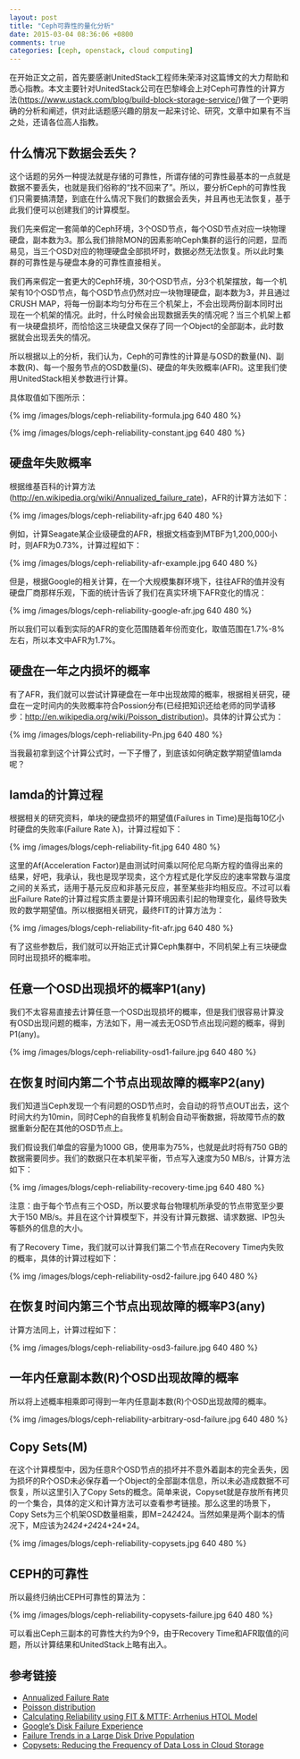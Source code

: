 ```yaml
---
layout: post
title: "Ceph可靠性的量化分析"
date: 2015-03-04 08:36:06 +0800
comments: true
categories: [ceph, openstack, cloud computing]
---
```


在开始正文之前，首先要感谢UnitedStack工程师朱荣泽对这篇博文的大力帮助和悉心指教。本文主要针对UnitedStack公司在巴黎峰会上对Ceph可靠性的计算方法(https://www.ustack.com/blog/build-block-storage-service/)做了一个更明确的分析和阐述，供对此话题感兴趣的朋友一起来讨论、研究，文章中如果有不当之处，还请各位高人指教。

<!-- more -->

## 什么情况下数据会丢失？

这个话题的另外一种提法就是存储的可靠性，所谓存储的可靠性最基本的一点就是数据不要丢失，也就是我们俗称的“找不回来了”。所以，要分析Ceph的可靠性我们只需要搞清楚，到底在什么情况下我们的数据会丢失，并且再也无法恢复，基于此我们便可以创建我们的计算模型。

我们先来假定一套简单的Ceph环境，3个OSD节点，每个OSD节点对应一块物理硬盘，副本数为3。那么我们排除MON的因素影响Ceph集群的运行的问题，显而易见，当三个OSD对应的物理硬盘全部损坏时，数据必然无法恢复。所以此时集群的可靠性是与硬盘本身的可靠性直接相关。

我们再来假定一套更大的Ceph环境，30个OSD节点，分3个机架摆放，每一个机架有10个OSD节点，每个OSD节点仍然对应一块物理硬盘，副本数为3，并且通过CRUSH MAP，将每一份副本均匀分布在三个机架上，不会出现两份副本同时出现在一个机架的情况。此时，什么时候会出现数据丢失的情况呢？当三个机架上都有一块硬盘损坏，而恰恰这三块硬盘又保存了同一个Object的全部副本，此时数据就会出现丢失的情况。

所以根据以上的分析，我们认为，Ceph的可靠性的计算是与OSD的数量(N)、副本数\(R\)、每一个服务节点的OSD数量(S)、硬盘的年失败概率(AFR)。这里我们使用UnitedStack相关参数进行计算。

具体取值如下图所示：

{% img /images/blogs/ceph-reliability-formula.jpg 640 480 %}

{% img /images/blogs/ceph-reliability-constant.jpg 640 480 %}

## 硬盘年失败概率

根据维基百科的计算方法(http://en.wikipedia.org/wiki/Annualized_failure_rate)，AFR的计算方法如下：

{% img /images/blogs/ceph-reliability-afr.jpg 640 480 %}

例如，计算Seagate某企业级硬盘的AFR，根据文档查到MTBF为1,200,000小时，则AFR为0.73%，计算过程如下：

{% img /images/blogs/ceph-reliability-afr-example.jpg 640 480 %}

但是，根据Google的相关计算，在一个大规模集群环境下，往往AFR的值并没有硬盘厂商那样乐观，下面的统计告诉了我们在真实环境下AFR变化的情况：

{% img /images/blogs/ceph-reliability-google-afr.jpg 640 480 %}

所以我们可以看到实际的AFR的变化范围随着年份而变化，取值范围在1.7%-8%左右，所以本文中AFR为1.7%。

## 硬盘在一年之内损坏的概率

有了AFR，我们就可以尝试计算硬盘在一年中出现故障的概率，根据相关研究，硬盘在一定时间内的失败概率符合Possion分布(已经把知识还给老师的同学请移步：http://en.wikipedia.org/wiki/Poisson_distribution)。具体的计算公式为：

{% img /images/blogs/ceph-reliability-Pn.jpg 640 480 %}

当我最初拿到这个计算公式时，一下子懵了，到底该如何确定数学期望值lamda呢？

## lamda的计算过程

根据相关的研究资料，单块的硬盘损坏的期望值(Failures in Time)是指每10亿小时硬盘的失败率(Failure Rate λ)，计算过程如下：

{% img /images/blogs/ceph-reliability-fit.jpg 640 480 %}

这里的Af(Acceleration Factor)是由测试时间乘以阿伦尼乌斯方程的值得出来的结果，好吧，我承认，我也是现学现卖，这个方程式是化学反应的速率常数与温度之间的关系式，适用于基元反应和非基元反应，甚至某些非均相反应。不过可以看出Failure Rate的计算过程实质主要是计算环境因素引起的物理变化，最终导致失败的数学期望值。所以根据相关研究，最终FIT的计算方法为：

{% img /images/blogs/ceph-reliability-fit-afr.jpg 640 480 %}

有了这些参数后，我们就可以开始正式计算Ceph集群中，不同机架上有三块硬盘同时出现损坏的概率啦。

## 任意一个OSD出现损坏的概率P1(any)

我们不太容易直接去计算任意一个OSD出现损坏的概率，但是我们很容易计算没有OSD出现问题的概率，方法如下，用一减去无OSD节点出现问题的概率，得到P1(any)。

{% img /images/blogs/ceph-reliability-osd1-failure.jpg 640 480 %}

## 在恢复时间内第二个节点出现故障的概率P2(any)

我们知道当Ceph发现一个有问题的OSD节点时，会自动的将节点OUT出去，这个时间大约为10min，同时Ceph的自我修复机制会自动平衡数据，将故障节点的数据重新分配在其他的OSD节点上。

我们假设我们单盘的容量为1000 GB，使用率为75%，也就是此时将有750 GB的数据需要同步。我们的数据只在本机架平衡，节点写入速度为50 MB/s，计算方法如下：

{% img /images/blogs/ceph-reliability-recovery-time.jpg 640 480 %}

注意：由于每个节点有三个OSD，所以要求每台物理机所承受的节点带宽至少要大于150 MB/s。并且在这个计算模型下，并没有计算元数据、请求数据、IP包头等额外的信息的大小。

有了Recovery Time，我们就可以计算我们第二个节点在Recovery Time内失败的概率，具体的计算过程如下：

{% img /images/blogs/ceph-reliability-osd2-failure.jpg 640 480 %}

## 在恢复时间内第三个节点出现故障的概率P3(any)

计算方法同上，计算过程如下：

{% img /images/blogs/ceph-reliability-osd3-failure.jpg 640 480 %}

## 一年内任意副本数(R)个OSD出现故障的概率

所以将上述概率相乘即可得到一年内任意副本数(R)个OSD出现故障的概率。

{% img /images/blogs/ceph-reliability-arbitrary-osd-failure.jpg 640 480 %}

## Copy Sets(M)

在这个计算模型中，因为任意R个OSD节点的损坏并不意外着副本的完全丢失，因为损坏的R个OSD未必保存着一个Object的全部副本信息，所以未必造成数据不可恢复，所以这里引入了Copy Sets的概念。简单来说，Copyset就是存放所有拷贝的一个集合，具体的定义和计算方法可以查看参考链接。那么这里的场景下，Copy Sets为三个机架OSD数量相乘，即M=24*24*24。当然如果是两个副本的情况下，M应该为24*24+24*24+24*24。

{% img /images/blogs/ceph-reliability-copysets.jpg 640 480 %}

## CEPH的可靠性

所以最终归纳出CEPH可靠性的算法为：

{% img /images/blogs/ceph-reliability-copysets-failure.jpg 640 480 %}

可以看出Ceph三副本的可靠性大约为9个9，由于Recovery Time和AFR取值的问题，所以计算结果和UnitedStack上略有出入。

## 参考链接

* [Annualized Failure Rate](http://en.wikipedia.org/wiki/Annualized_failure_rate)
* [Poisson distribution](http://en.wikipedia.org/wiki/Poisson_distribution)
* [Calculating Reliability using FIT & MTTF: Arrhenius HTOL Model](http://www.microsemi.com/document-portal/doc_view/124041-calculating-reliability-using-fit-mttf-arrhenius-htol-model)
* [Google’s Disk Failure Experience](http://storagemojo.com/2007/02/19/googles-disk-failure-experience/)
* [Failure Trends in a Large Disk Drive Population](https://static.googleusercontent.com/media/research.google.com/en//archive/disk_failures.pdf)
* [Copysets: Reducing the Frequency of Data Loss in Cloud Storage](http://0b4af6cdc2f0c5998459-c0245c5c937c5dedcca3f1764ecc9b2f.r43.cf2.rackcdn.com/11727-atc13-cidon.pdf)
